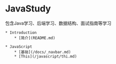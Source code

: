 # JavaStudy
包含Java学习、后端学习、数据结构、面试指南等学习



```
* Introduction
    * [简介](README.md)

* JavaScript
    * [基础](/docs/_navbar.md)
    * [This](/javascript/thi.md)
```